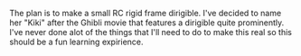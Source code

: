 The plan is to make a small RC rigid frame dirigible. I've decided to name her "Kiki" after the Ghibli movie that features a dirigible quite prominently.
I've never done alot of the things that I'll need to do to make this real so this should be a fun learning expirience.
